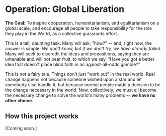 # Operation: Global Liberation

**The Goal:** To inspire cooperation, humanitarianism, and egalitarianism on a global scale, and encourage all people to take responsibility for the role they play in the World, as a collective grassroots effort.

This is a tall, daunting task. Many will ask, "how?" -- and, right now, the answer is simple: *We don't know, but if we don't try, we have already failed.* Many will seek to discredit the ideas and propositions, saying they are untenable and will not bear fruit, to which we say, "Have you got a better idea that doesn't place blind faith in an against-all-odds gamble?"

This is not a fairy tale. Things don't just "work out" in the real world. Real change happens not because someone wished upon a star and let somebody else handle it, but because normal people made a decision to be the change necessary in the world. Now, collectively, we must all become the necessary change to solve the world's many problems -- **we have no other choice**.

## How this project works

[Coming soon.]
